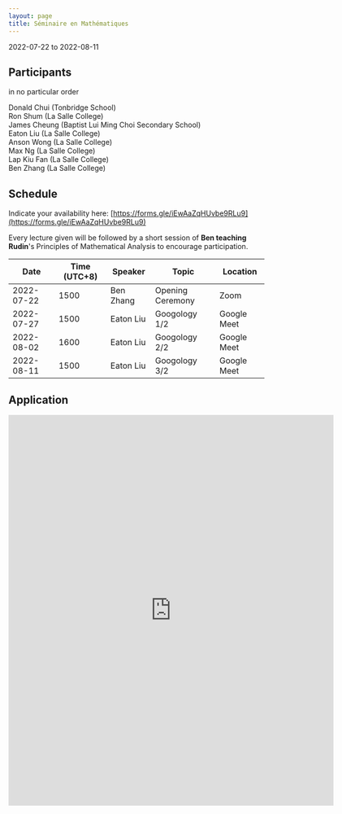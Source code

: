 ```yaml
---
layout: page
title: Séminaire en Mathématiques 
---
```

2022-07-22 to 2022-08-11

## Participants
in no particular order

Donald Chui (Tonbridge School) \
Ron Shum (La Salle College) \
James Cheung (Baptist Lui Ming Choi Secondary School) \
Eaton Liu (La Salle College) \
Anson Wong (La Salle College) \
Max Ng (La Salle College) \
Lap Kiu Fan (La Salle College)\
Ben Zhang (La Salle College)

## Schedule
Indicate your availability here: [https://forms.gle/iEwAaZqHUvbe9RLu9](https://forms.gle/iEwAaZqHUvbe9RLu9)

Every lecture given will be followed by a short session of **Ben teaching Rudin**'s Principles of Mathematical Analysis to encourage participation.

| Date | Time (UTC+8) | Speaker | Topic | Location |
| --- | --- | --- | --- | --- |
| 2022-07-22 | 1500 | Ben Zhang | Opening Ceremony | Zoom |
| 2022-07-27 | 1500 | Eaton Liu | Googology 1/2 | Google Meet |
| 2022-08-02 | 1600 | Eaton Liu | Googology 2/2 | Google Meet |
| 2022-08-11 | 1500 | Eaton Liu | Googology 3/2 | Google Meet |

## Application
<iframe src="https://docs.google.com/forms/d/e/1FAIpQLSeUiQhe205uzkNu_a4trZonie7O__IfWGYX3Wcx1SwePFy7Gg/viewform?embedded=true" width="640" height="768" frameborder="0" marginheight="0" marginwidth="0">Loading…</iframe>
